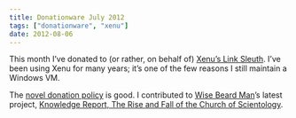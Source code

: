 ```yaml
---
title: Donationware July 2012
tags: ["donationware", "xenu"]
date: 2012-08-06
---
```


This month I’ve donated to (or rather, on behalf of) [Xenu’s Link Sleuth](http://home.snafu.de/tilman/xenulink.html). I’ve been using Xenu for many years; it’s one of the few reasons I still maintain a Windows VM.

The [novel donation policy](http://home.snafu.de/tilman/xenulink.html#donation) is good. I contributed to [Wise Beard Man](http://en.wikipedia.org/wiki/Mark_Bunker)’s latest project, [Knowledge Report, The Rise and Fall of the Church of Scientology](http://www.indiegogo.com/knowledgereport).
